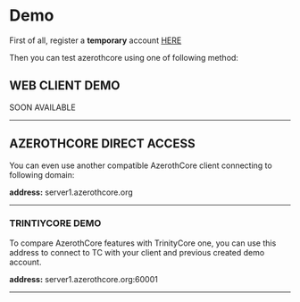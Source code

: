 # Demo

First of all, register a **temporary** account [HERE](http://server.azerothcore.org/demo/)

Then you can test azerothcore using one of following method: 


## WEB CLIENT DEMO

SOON AVAILABLE


---


## AZEROTHCORE DIRECT ACCESS

You can even use another compatible AzerothCore client connecting to following domain:

**address:** server1.azerothcore.org


---

### TRINTIYCORE DEMO

To compare AzerothCore features with TrinityCore one, you can use this address to connect to TC with your client and previous created demo account.

**address:** server1.azerothcore.org:60001




---
